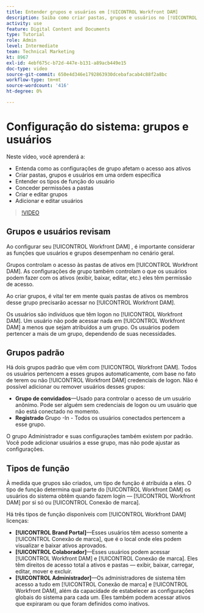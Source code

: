 ```yaml
---
title: Entender grupos e usuários em [!UICONTROL Workfront DAM]
description: Saiba como criar pastas, grupos e usuários no [!UICONTROL Workfront DAM]. Entenda os tipos de função do usuário e conceda permissões a pastas.
activity: use
feature: Digital Content and Documents
type: Tutorial
role: Admin
level: Intermediate
team: Technical Marketing
kt: 8967
exl-id: 4ebf675c-b72d-447e-b131-a89acb449e15
doc-type: video
source-git-commit: 650e4d346e1792863930dcebafacab4c88f2a8bc
workflow-type: tm+mt
source-wordcount: '416'
ht-degree: 0%

---
```


# Configuração do sistema: grupos e usuários

Neste vídeo, você aprenderá a:

* Entenda como as configurações de grupo afetam o acesso aos ativos
* Criar pastas, grupos e usuários em uma ordem específica
* Entender os tipos de função do usuário
* Conceder permissões a pastas
* Criar e editar grupos
* Adicionar e editar usuários

>[!VIDEO](https://video.tv.adobe.com/v/335230/?quality=12&learn=on)

## Grupos e usuários revisam

Ao configurar seu [!UICONTROL Workfront DAM] , é importante considerar as funções que usuários e grupos desempenham no cenário geral.

Grupos controlam o acesso às pastas de ativos em [!UICONTROL Workfront DAM]. As configurações de grupo também controlam o que os usuários podem fazer com os ativos (exibir, baixar, editar, etc.) eles têm permissão de acesso.

Ao criar grupos, é vital ter em mente quais pastas de ativos os membros desse grupo precisarão acessar no [!UICONTROL Workfront DAM].

Os usuários são indivíduos que têm logon no [!UICONTROL Workfront DAM]. Um usuário não pode acessar nada em [!UICONTROL Workfront DAM] a menos que sejam atribuídos a um grupo. Os usuários podem pertencer a mais de um grupo, dependendo de suas necessidades.

## Grupos padrão

Há dois grupos padrão que vêm com [!UICONTROL Workfront DAM]. Todos os usuários pertencem a esses grupos automaticamente, com base no fato de terem ou não [!UICONTROL Workfront DAM] credenciais de logon. Não é possível adicionar ou remover usuários desses grupos:

* **Grupo de convidados**—Usado para controlar o acesso de um usuário anônimo. Pode ser alguém sem credenciais de logon ou um usuário que não está conectado no momento.
* **Registrado** Grupo -In - Todos os usuários conectados pertencem a esse grupo.

O grupo Administrador e suas configurações também existem por padrão. Você pode adicionar usuários a esse grupo, mas não pode ajustar as configurações.

## Tipos de função

À medida que grupos são criados, um tipo de função é atribuída a eles. O tipo de função determina qual parte do [!UICONTROL Workfront DAM] os usuários do sistema obtêm quando fazem login — [!UICONTROL Workfront DAM] por si só ou [!UICONTROL Conexão de marca].

Há três tipos de função disponíveis com [!UICONTROL Workfront DAM] licenças:

* **[!UICONTROL Brand Portal]**—Esses usuários têm acesso somente a [!UICONTROL Conexão de marca], que é o local onde eles podem visualizar e baixar ativos aprovados.
* **[!UICONTROL Colaborador]**—Esses usuários podem acessar [!UICONTROL Workfront DAM] e [!UICONTROL Conexão de marca]. Eles têm direitos de acesso total a ativos e pastas — exibir, baixar, carregar, editar, mover e excluir.
* **[!UICONTROL Administrador]**—Os administradores de sistema têm acesso a tudo em [!UICONTROL Conexão de marca] e [!UICONTROL Workfront DAM], além da capacidade de estabelecer as configurações globais do sistema para cada um. Eles também podem acessar ativos que expiraram ou que foram definidos como inativos.

<!-- 
Learn more graphic & documentation article link, below
* Understanding the difference between Workfront licenses and Workfront DAM role types
* -->
